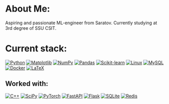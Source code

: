 # About Me:
Aspiring and passionate ML-engineer from Saratov. Currently studying at 3rd degree of SSU CSIT.

# Current stack:
[![Python](https://img.shields.io/badge/Python-3776AB?logo=python&logoColor=fff)](#)
[![Matplotlib](https://custom-icon-badges.demolab.com/badge/Matplotlib-71D291?logo=matplotlib&logoColor=fff)](#)
[![NumPy](https://img.shields.io/badge/NumPy-4DABCF?logo=numpy&logoColor=fff)](#)
[![Pandas](https://img.shields.io/badge/Pandas-150458?logo=pandas&logoColor=fff)](#)
[![Scikit-learn](https://img.shields.io/badge/-scikit--learn-%23F7931E?logo=scikit-learn&logoColor=white)](#)
[![Linux](https://img.shields.io/badge/Linux-FCC624?logo=linux&logoColor=black)](#)
[![MySQL](https://img.shields.io/badge/MySQL-4479A1?logo=mysql&logoColor=fff)](#)
[![Docker](https://img.shields.io/badge/Docker-2496ED?logo=docker&logoColor=fff)](#)
[![LaTeX](https://img.shields.io/badge/LaTeX-%23008080.svg?logo=latex&logoColor=white)](#)

## Worked with:
[![C++](https://img.shields.io/badge/C++-%2300599C.svg?logo=c%2B%2B&logoColor=white)](#)
[![SciPy](https://img.shields.io/badge/SciPy-%230C55A5.svg?logo=scipy&logoColor=white)](#)
[![PyTorch](https://img.shields.io/badge/PyTorch-ee4c2c?logo=pytorch&logoColor=white)](#)
[![FastAPI](https://img.shields.io/badge/FastAPI-009485.svg?logo=fastapi&logoColor=white)](#)
[![Flask](https://img.shields.io/badge/Flask-000?logo=flask&logoColor=fff)](#)
[![SQLite](https://img.shields.io/badge/SQLite-%2307405e.svg?logo=sqlite&logoColor=white)](#)
[![Redis](https://img.shields.io/badge/Redis-%23DD0031.svg?logo=redis&logoColor=white)](#)
